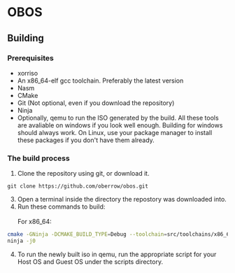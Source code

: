 # OBOS
## Building
### Prerequisites
- xorriso
- An x86_64-elf gcc toolchain. Preferably the latest version
- Nasm
- CMake
- Git (Not optional, even if you download the repository)
- Ninja
- Optionally, qemu to run the ISO generated by the build.
All these tools are avaliable on windows if you look well enough. Building for windows should always work.
On Linux, use your package manager to install these packages if you don't have them already.
### The build process
1. Clone the repository using git, or download it.
```
git clone https://github.com/oberrow/obos.git
```
3. Open a terminal inside the directory the repostory was downloaded into.
4. Run these commands to build:<br></br>
For x86_64:
```sh
cmake -GNinja -DCMAKE_BUILD_TYPE=Debug --toolchain=src/toolchains/x86_64/toolchain.cmake .
ninja -j0
```
4. To run the newly built iso in qemu, run the appropriate script for your Host OS and Guest OS under the scripts directory.
